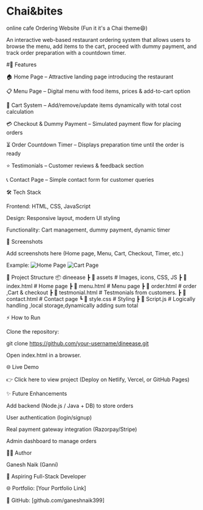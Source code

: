 # Chai&bites
online cafe Ordering Website (Fun it it's a Chai theme😄)

An interactive web-based restaurant ordering system that allows users to browse the menu,
add items to the cart, proceed with dummy payment, and track order preparation with a countdown timer.

#🚀 Features

🏠 Home Page – Attractive landing page introducing the restaurant

📋 Menu Page – Digital menu with food items, prices & add-to-cart option

🛒 Cart System – Add/remove/update items dynamically with total cost calculation

💳 Checkout & Dummy Payment – Simulated payment flow for placing orders

⏳ Order Countdown Timer – Displays preparation time until the order is ready

⭐ Testimonials – Customer reviews & feedback section

📞 Contact Page – Simple contact form for customer queries

🛠️ Tech Stack

Frontend: HTML, CSS, JavaScript

Design: Responsive layout, modern UI styling

Functionality: Cart management, dummy payment, dynamic timer

📸 Screenshots

Add screenshots here (Home page, Menu, Cart, Checkout, Timer, etc.)

Example:
![Home Page](screenshots/home.png)
![Cart Page](screenshots/cart.png)

📂 Project Structure
📦 dineease
 ┣ 📂 assets        # Images, icons, CSS, JS
 ┣ 📜 index.html    # Home page
 ┣ 📜 menu.html     # Menu page
 ┣ 📜 order.html     # order ,Cart & checkout
 ┣ 📜 testmonial.html  # Testmonials from customers.
 ┣ 📜 contact.html  # Contact page
 ┗ 📜 style.css     # Styling
 ┣ 📜 Script.js  # Logically handling ,local storage,dynamically adding sum total

⚡ How to Run

Clone the repository:

git clone https://github.com/your-username/dineease.git


Open index.html in a browser.

🌐 Live Demo

👉 Click here to view project
 (Deploy on Netlify, Vercel, or GitHub Pages)

✨ Future Enhancements

Add backend (Node.js / Java + DB) to store orders

User authentication (login/signup)

Real payment gateway integration (Razorpay/Stripe)

Admin dashboard to manage orders

👨‍💻 Author

Ganesh Naik (Ganni)

💼 Aspiring Full-Stack Developer

🌐 Portfolio: [Your Portfolio Link]

🔗 GitHub: [github.com/ganeshnaik399]
